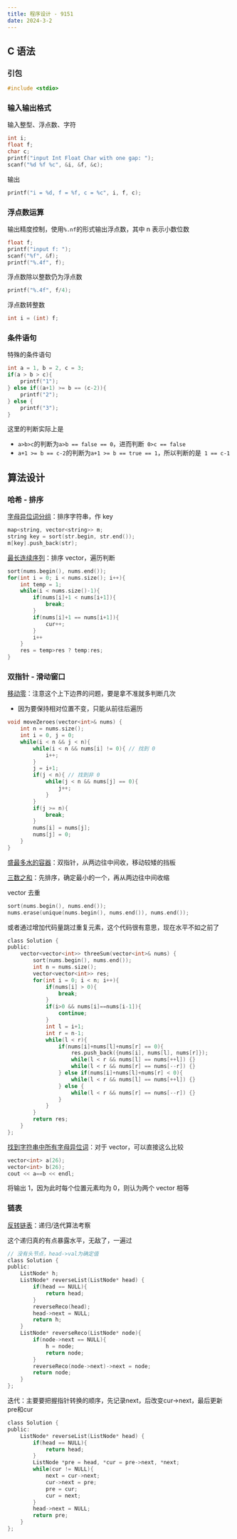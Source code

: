 ```yaml
---
title: 程序设计 - 9151
date: 2024-3-2
---
```


## C 语法

### 引包

```c
#include <stdio>
```

### 输入输出格式

输入整型、浮点数、字符

```c
int i;
float f;
char c;
printf("input Int Float Char with one gap: ");
scanf("%d %f %c", &i, &f, &c);
```

输出

```c
printf("i = %d, f = %f, c = %c", i, f, c);
```

### 浮点数运算

输出精度控制，使用`%.nf`的形式输出浮点数，其中 n 表示小数位数

```c
float f;
printf("input f: ");
scanf("%f", &f);
printf("%.4f", f);
```

浮点数除以整数仍为浮点数

```c
printf("%.4f", f/4);
```

浮点数转整数

```c
int i = (int) f;
```

### 条件语句

特殊的条件语句

```c
int a = 1, b = 2, c = 3;
if(a > b > c){
	printf("1");
} else if((a+1) >= b == (c-2)){
    printf("2");
} else {
    printf("3");
}
```

这里的判断实际上是

- `a>b>c`的判断为`a>b == false == 0`，进而判断` 0>c == false`
- `a+1 >= b == c-2`的判断为`a+1 >= b == true == 1`，所以判断的是` 1 == c-1`

## 算法设计

### 哈希 - 排序

[字母异位词分组](https://leetcode.cn/problems/group-anagrams/)：排序字符串，作 key

```c
map<string, vector<string>> m;
string key = sort(str.begin, str.end());
m[key].push_back(str);
```

[最长连续序列](https://leetcode.cn/problems/longest-consecutive-sequence/)：排序 vector，遍历判断

```c
sort(nums.begin(), nums.end());
for(int i = 0; i < nums.size(); i++){
    int temp = 1;
    while(i < nums.size()-1){
        if(nums[i]+1 < nums[i+1]){
            break;
        }
        if(nums[i]+1 == nums[i+1]){
            cur++;
        }
        i++
    }
    res = temp>res ? temp:res;
}
```

### 双指针 - 滑动窗口

[移动零](https://leetcode.cn/problems/move-zeroes/)：注意这个上下边界的问题，要是拿不准就多判断几次

- 因为要保持相对位置不变，只能从前往后遍历

```c
void moveZeroes(vector<int>& nums) {
    int n = nums.size();
    int i = 0, j = 0;
    while(i < n && j < n){
        while(i < n && nums[i] != 0){ // 找到 0
            i++;
        }
        j = i+1;
        if(j < n){ // 找到非 0
            while(j < n && nums[j] == 0){
                j++;
            }
        }
        if(j >= n){
            break;
        }
        nums[i] = nums[j];
        nums[j] = 0;
    }
}
```

[盛最多水的容器](https://leetcode.cn/problems/container-with-most-water/)：双指针，从两边往中间收，移动较矮的挡板

[三数之和](https://leetcode.cn/problems/3sum/)：先排序，确定最小的一个，再从两边往中间收缩

vector 去重

```c
sort(nums.begin(), nums.end());
nums.erase(unique(nums.begin(), nums.end()), nums.end());
```

或者通过增加代码量跳过重复元素，这个代码很有意思，现在水平不如之前了

```c
class Solution {
public:
    vector<vector<int>> threeSum(vector<int>& nums) {
        sort(nums.begin(), nums.end());
        int n = nums.size();
        vector<vector<int>> res;
        for(int i = 0; i < n; i++){
            if(nums[i] > 0){
                break;
            }
            if(i>0 && nums[i]==nums[i-1]){
                continue;
            }
            int l = i+1;
            int r = n-1;
            while(l < r){
                if(nums[i]+nums[l]+nums[r] == 0){
                    res.push_back({nums[i], nums[l], nums[r]});
                    while(l < r && nums[l] == nums[++l]) {}
                    while(l < r && nums[r] == nums[--r]) {}
                } else if(nums[i]+nums[l]+nums[r] < 0){
                    while(l < r && nums[l] == nums[++l]) {}
                } else {
                    while(l < r && nums[r] == nums[--r]) {}
                }
            }
        }
        return res;
    }
};
```

[找到字符串中所有字母异位词](https://leetcode.cn/problems/find-all-anagrams-in-a-string/)：对于 vector，可以直接这么比较

```c
vector<int> a(26);
vector<int> b(26);
cout << a==b << endl;
```

将输出 1，因为此时每个位置元素均为 0，则认为两个 vector 相等

### 链表

[反转链表](https://leetcode.cn/problems/reverse-linked-list/)：递归/迭代算法考察

这个递归真的有点暴露水平，无敌了，一遍过

```c
// 没有头节点，head->val为确定值
class Solution {
public:
    ListNode* h;
    ListNode* reverseList(ListNode* head) {
        if(head == NULL){
            return head;
        }
        reverseReco(head);
        head->next = NULL;
        return h;
    }
    ListNode* reverseReco(ListNode* node){
        if(node->next == NULL){
            h = node;
            return node;
        }
        reverseReco(node->next)->next = node;
        return node;
    }
};
```

迭代：主要要把握指针转换的顺序，先记录next，后改变cur->next，最后更新pre和cur

```c
class Solution {
public:
    ListNode* reverseList(ListNode* head) {
        if(head == NULL){
            return head;
        }
        ListNode *pre = head, *cur = pre->next, *next;
        while(cur != NULL){
            next = cur->next;
            cur->next = pre;
            pre = cur;
            cur = next;
        }
        head->next = NULL;
        return pre;
    }
};
```

